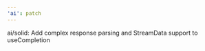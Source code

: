 ```yaml
---
'ai': patch
---
```


ai/solid: Add complex response parsing and StreamData support to useCompletion

